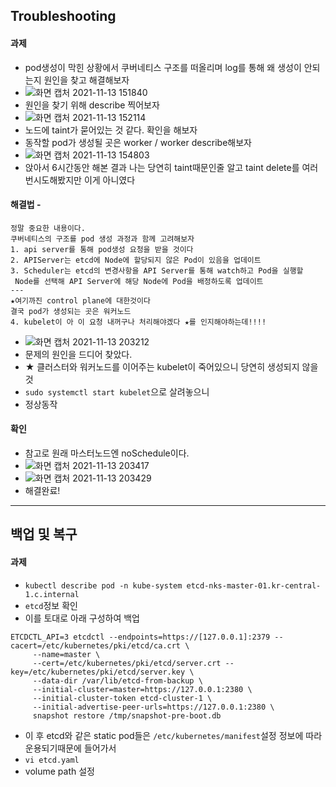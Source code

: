 ## Troubleshooting
#### 과제 
- pod생성이 막힌 상황에서 쿠버네티스 구조를 떠올리며 log를 통해 왜 생성이 안되는지 원인을 찾고 해결해보자
- ![화면 캡처 2021-11-13 151840](https://user-images.githubusercontent.com/62214428/141608361-ff6b3aa3-9122-4382-b02e-185a4617870b.png)
- 원인을 찾기 위해 describe 찍어보자
- ![화면 캡처 2021-11-13 152114](https://user-images.githubusercontent.com/62214428/141608475-59b5279e-9204-4907-a91a-d3ff7c68f932.png)
- 노드에 taint가 묻어있는 것 같다. 확인을 해보자
- 동작할 pod가 생성될 곳은 worker / worker describe해보자
-  ![화면 캡처 2021-11-13 154803](https://user-images.githubusercontent.com/62214428/141609152-95c0b8ab-e394-4361-8ad5-6cfd2100c1a2.png)
- 앉아서 6시간동안 해본 결과 나는 당연히 taint때문인줄 알고 taint delete를 여러번시도해봤지만 이게 아니였다
#### 해결법 - 
```
정말 중요한 내용이다. 
쿠버네티스의 구조를 pod 생성 과정과 함께 고려해보자 
1. api server를 통해 pod생성 요청을 받을 것이다
2. APIServer는 etcd에 Node에 할당되지 않은 Pod이 있음을 업데이트
3. Scheduler는 etcd의 변경사항을 API Server를 통해 watch하고 Pod을 실행할
 Node를 선택해 API Server에 해당 Node에 Pod을 배정하도록 업데이트
--- 
★여기까진 control plane에 대한것이다
결국 pod가 생성되는 곳은 워커노드
4. kubelet이 아 이 요청 내꺼구나 처리해야겠다 ★를 인지해야하는데!!!!
```
- ![화면 캡처 2021-11-13 203212](https://user-images.githubusercontent.com/62214428/141642252-9222c85e-fe0e-48c6-b907-7f15c86ce295.png)
- 문제의 원인을 드디어 찾았다.
- ★ 클러스터와 워커노드를 이어주는 kubelet이 죽어있으니 당연히 생성되지 않을 것
- `sudo systemctl start kubelet`으로 살려놓으니
- 정상동작

#### 확인 
- 참고로 원래 마스터노드엔 noSchedule이다. 
- ![화면 캡처 2021-11-13 203417](https://user-images.githubusercontent.com/62214428/141642282-fd7f5e05-58f2-4960-8de7-ef41e6088de9.png)
- ![화면 캡처 2021-11-13 203429](https://user-images.githubusercontent.com/62214428/141642286-f5e46903-a8eb-45ee-b626-f69826869425.png)
- 해결완료!
----------------


## 백업 및 복구
#### 과제
- `kubectl describe pod -n kube-system etcd-nks-master-01.kr-central-1.c.internal`
- `etcd`정보 확인
- 이를 토대로 아래 구성하여 백업
```
ETCDCTL_API=3 etcdctl --endpoints=https://[127.0.0.1]:2379 --cacert=/etc/kubernetes/pki/etcd/ca.crt \
     --name=master \
     --cert=/etc/kubernetes/pki/etcd/server.crt --key=/etc/kubernetes/pki/etcd/server.key \
     --data-dir /var/lib/etcd-from-backup \
     --initial-cluster=master=https://127.0.0.1:2380 \
     --initial-cluster-token etcd-cluster-1 \
     --initial-advertise-peer-urls=https://127.0.0.1:2380 \
     snapshot restore /tmp/snapshot-pre-boot.db
```
- 이 후 etcd와 같은 static pod들은 `/etc/kubernetes/manifest`설정 정보에 따라 운용되기때문에 들어가서
- `vi etcd.yaml`
- volume path 설정



















